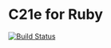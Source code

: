 # C21e for Ruby

[![Build Status](https://travis-ci.org/cucumber/c21e-ruby.svg?branch=master)](https://travis-ci.org/cucumber/c21e-ruby)
